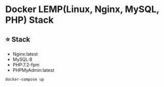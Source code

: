 # Docker LEMP(Linux, Nginx, MySQL, PHP) Stack

## ⭐️ Stack
- Nginx:latest
- MySQL:8
- PHP:7.2-fpm
- PHPMyAdmin:latest

```
docker-compose up
```